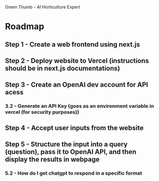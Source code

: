 Green Thumb - AI Horticulture Expert

# Roadmap

## Step 1 - Create a web frontend using next.js

## Step 2 - Deploy website to Vercel (instructions should be in next.js documentations)

## Step 3 - Create an OpenAI dev account for API acess

### 3.2 - Generate an API Key (goes as an environment variable in vercel (for security purposes))

## Step 4 - Accept user inputs from the website

## Step 5 - Structure the input into a query (question), pass it to OpenAI API, and then display the results in webpage

### 5.2 - How do I get chatgpt to respond in a specific format
